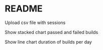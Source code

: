 # README

<p>Upload csv file with sessions</p>

<p>Show stacked chart passed and failed builds</p>

<p>Show line chart duration of builds per day</p>
